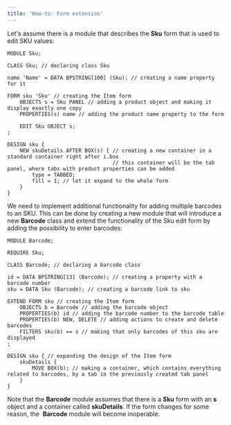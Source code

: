 ```yaml
---
title: 'How-to: Form extension'
---
```


Let's assume there is a module that describes the **Sku** form that is used to edit SKU values:

```lsf
MODULE Sku;

CLASS Sku; // declaring class Sku

name 'Name' = DATA BPSTRING[100] (Sku); // creating a name property for it

FORM sku 'Sku' // creating the Item form
    OBJECTS s = Sku PANEL // adding a product object and making it display exactly one copy
    PROPERTIES(s) name // adding the product name property to the form

    EDIT Sku OBJECT s;
;

DESIGN sku {
    NEW skuDetails AFTER BOX(s) { // creating a new container in a standard container right after i.box
                                  // this container will be the tab panel, where tabs with product properties can be added
        type = TABBED;
        fill = 1; // let it expand to the whole form
    }
}
```

We need to implement additional functionality for adding multiple barcodes to an SKU. This can be done by creating a new module that will introduce a new **Barcode** class and extend the functionality of the Sku edit form by adding the possibility to enter barcodes:

```lsf
MODULE Barcode;

REQUIRE Sku;

CLASS Barcode; // declaring a barcode class

id = DATA BPSTRING[13] (Barcode); // creating a property with a barcode number
sku = DATA Sku (Barcode); // creating a barcode link to sku

EXTEND FORM sku // creating the Item form
    OBJECTS b = Barcode // adding the barcode object
    PROPERTIES(b) id // adding the barcode number to the barcode table
    PROPERTIES(b) NEW, DELETE // adding actions to create and delete barcodes
    FILTERS sku(b) == s // making that only barcodes of this sku are displayed
;

DESIGN sku { // expanding the design of the Item form
    skuDetails {
        MOVE BOX(b); // making a container, which contains everything related to barcodes, by a tab in the previously created tab panel
    }
}
```

Note that the **Barcode** module assumes that there is a **Sku** form with an **s**  object and a container called **skuDetails**. If the form changes for some reason, the  **Barcode** module will become inoperable.
